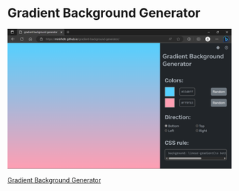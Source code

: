 # **Gradient Background Generator**

![WEBSITE PREVIEW](./screenshot.png)

[Gradient Background Generator](https://minhhdtr.github.io/gradient-background-generator/)